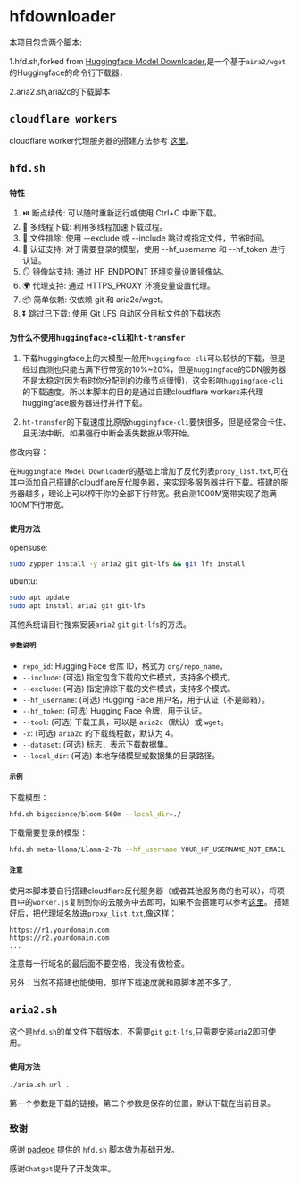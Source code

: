 # hfdownloader

本项目包含两个脚本:

1.hfd.sh,forked from [Huggingface Model Downloader](https://gist.github.com/padeoe/697678ab8e528b85a2a7bddafea1fa4f),是一个基于`aira2/wget`的Huggingface的命令行下载器，

2.aria2.sh,aria2c的下载脚本

## `cloudflare workers`

cloudflare worker代理服务器的搭建方法参考 [这里]()。

## `hfd.sh`

### `特性`

1. ⏯️ 断点续传: 可以随时重新运行或使用 Ctrl+C 中断下载。
2. 🚀 多线程下载: 利用多线程加速下载过程。
3. 🚫 文件排除: 使用 --exclude 或 --include 跳过或指定文件，节省时间。
4. 🔐 认证支持: 对于需要登录的模型，使用 --hf_username 和 --hf_token 进行认证。
5. 🪞 镜像站支持: 通过 HF_ENDPOINT 环境变量设置镜像站。
6. 🌍 代理支持: 通过 HTTPS_PROXY 环境变量设置代理。
7. 📦 简单依赖: 仅依赖 git 和 aria2c/wget。
8. ⏬ 跳过已下载: 使用 Git LFS 自动区分目标文件的下载状态

### `为什么不使用huggingface-cli和ht-transfer`


1. 下载huggingface上的大模型一般用`huggingface-cli`可以较快的下载，但是经过自测也只能占满下行带宽的10%~20%，但是`huggingface`的CDN服务器不是太稳定(因为有时你分配到的边缘节点很慢)，这会影响`huggingface-cli`的下载速度。所以本脚本的目的是通过自建cloudflare workers来代理huggingface服务器进行并行下载。

2. `ht-transfer`的下载速度比原版`huggingface-cli`要快很多，但是经常会卡住、且无法中断，如果强行中断会丢失数据从零开始。

修改内容：

在`Huggingface Model Downloader`的基础上增加了反代列表`proxy_list.txt`,可在其中添加自己搭建的cloudflare反代服务器，来实现多服务器并行下载。搭建的服务器越多，理论上可以榨干你的全部下行带宽。我自测1000M宽带实现了跑满100M下行带宽。

### `使用方法`

opensuse:

```bash
sudo zypper install -y aria2 git git-lfs && git lfs install
```

ubuntu:

```bash
sudo apt update
sudo apt install aria2 git git-lfs
```

其他系统请自行搜索安装`aria2` `git` `git-lfs`的方法。

#### `参数说明`

- `repo_id`: Hugging Face 仓库 ID，格式为 `org/repo_name`。
- `--include`: (可选) 指定包含下载的文件模式，支持多个模式。
- `--exclude`: (可选) 指定排除下载的文件模式，支持多个模式。
- `--hf_username`: (可选) Hugging Face 用户名，用于认证（不是邮箱）。
- `--hf_token`: (可选) Hugging Face 令牌，用于认证。
- `--tool`: (可选) 下载工具，可以是 `aria2c`（默认）或 `wget`。
- `-x`: (可选) `aria2c` 的下载线程数，默认为 4。
- `--dataset`: (可选) 标志，表示下载数据集。
- `--local_dir`: (可选) 本地存储模型或数据集的目录路径。

#### `示例`

下载模型：

```bash
hfd.sh bigscience/bloom-560m --local_dir=./
```

下载需要登录的模型：

```bash
hfd.sh meta-llama/Llama-2-7b --hf_username YOUR_HF_USERNAME_NOT_EMAIL --hf_token YOUR_HF_TOKEN --local_dir=./
```

#### `注意`

使用本脚本要自行搭建cloudflare反代服务器（或者其他服务商的也可以），将项目中的`worker.js`复制到你的云服务中去即可，如果不会搭建可以参考[这里]()。
搭建好后，把代理域名放进`proxy_list.txt`,像这样：

```text
https://r1.yourdomain.com
https://r2.yourdomain.com
...
```

注意每一行域名的最后面不要空格，我没有做检查。

另外：当然不搭建也能使用，那样下载速度就和原脚本差不多了。

## `aria2.sh`

这个是`hfd.sh`的单文件下载版本，不需要`git` `git-lfs`,只需要安装aria2即可使用。

### `使用方法`

```bash
./aria.sh url .
```

第一个参数是下载的链接，第二个参数是保存的位置，默认下载在当前目录。

### 致谢

感谢 [padeoe](https://gist.github.com/padeoe/697678ab8e528b85a2a7bddafea1fa4f) 提供的 `hfd.sh` 脚本做为基础开发。

感谢`Chatgpt`提升了开发效率。
